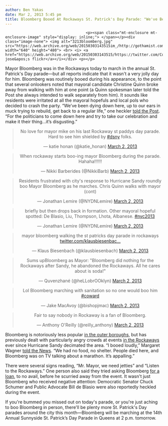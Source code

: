 ```yaml
---
author: Ben Yakas
date: Mar 2, 2013 5:45 pm
title: Bloomberg Booed At Rockaways St. Patrick's Day Parade: "We've Been Dying Down Here"
---
```


	
										<p><span class="mt-enclosure mt-enclosure-image" style="display: inline;"> </span></p><div class="image-none"> <img alt="3213bloomberg.jpg" src="https://web.archive.org/web/20150303143515im_/http://gothamist.com/attachments/byakas/3213bloomberg.jpg" width="640" height="480"> <br> <i> <a href="https://web.archive.org/web/20150303143515/https://twitter.com/ColeenJose/status/307942471197925377">coleen jose&apos;s flickr</a></i></div> <p></p>

<p>Mayor Bloomberg was in the Rockaways today to march in the annual St. Patrick&apos;s Day parade&#x2014;but all reports indicate that it wasn&apos;t a very jolly day for him. Bloomberg was routinely booed during his appearance, to the point that several onlookers noted that mayoral candidate Christine Quinn broke away from walking with him at one point (a Quinn spokesman later told the Post she always intended to walk separately from him). It sounds like residents were irritated at all the mayoral hopefuls and local pols who decided to crash the party. &#x201C;We&#x2019;ve been dying down here, up to our ears in muck trying to rebuild, get back to a regular life,&#x201D; one heckler <a href="https://web.archive.org/web/20150303143515/http://www.nypost.com/p/news/local/queens/bloomberg_parade_been_dying_down_BeYxdhhIvhKvr6ri7BT5GL?utm_medium=rss&amp;utm_content=%20%20%20%20%20%20%20%20%20%20Queens">told the Post</a>. &#x201C;For the politicians to come down here and try to take our celebration and make it their thing...it&#x2019;s disgusting.&#x201D;</p>

<center><blockquote class="twitter-tweet"><p>No love for mayor mike on his last Rockaway st paddys day parade. Hard to see him shielded by <a href="https://web.archive.org/web/20150303143515/https://twitter.com/search/%23dsny">#dsny</a> folks.</p>&#x2014; katie honan (@katie_honan) <a href="https://web.archive.org/web/20150303143515/https://twitter.com/katie_honan/status/307925839348109313">March 2, 2013</a></blockquote>
<script async src="//web.archive.org/web/20150303143515js_/http://platform.twitter.com/widgets.js" charset="utf-8"></script></center>

<center><blockquote class="twitter-tweet"><p>When rockaway starts boo-ing mayor Bloomberg during the parade. Hahaha!!!!!!</p>&#x2014; Nikki Barberides (@NikkiBarb) <a href="https://web.archive.org/web/20150303143515/https://twitter.com/NikkiBarb/status/307923924342145024">March 2, 2013</a></blockquote>
<script async src="//web.archive.org/web/20150303143515js_/http://platform.twitter.com/widgets.js" charset="utf-8"></script></center>

<center><blockquote class="twitter-tweet"><p>Residents frustrated with city&apos;s response to Hurricane Sandy roundly boo Mayor Bloomberg as he marches. Chris Quinn walks with mayor (cont)</p>&#x2014; Jonathan Lemire (@NYDNLemire) <a href="https://web.archive.org/web/20150303143515/https://twitter.com/NYDNLemire/status/307956754631770112">March 2, 2013</a></blockquote>
<script async src="//web.archive.org/web/20150303143515js_/http://platform.twitter.com/widgets.js" charset="utf-8"></script></center>

<center><blockquote class="twitter-tweet"><p>briefly but then drops back in formation. Other mayoral hopeful spotted: De Blasio, Liu, Thompson, Lhota, Albanese. <a href="https://web.archive.org/web/20150303143515/https://twitter.com/search/%23nyc2013">#nyc2013</a></p>&#x2014; Jonathan Lemire (@NYDNLemire) <a href="https://web.archive.org/web/20150303143515/https://twitter.com/NYDNLemire/status/307956913348440065">March 2, 2013</a></blockquote>
<script async src="//web.archive.org/web/20150303143515js_/http://platform.twitter.com/widgets.js" charset="utf-8"></script></center>

<center><blockquote class="twitter-tweet"><p>mayor bloomberg walking the st patricks day parade in rockaways <a href="https://web.archive.org/web/20150303143515/http://t.co/65QZrhIrDz" title="http://twitter.com/klausbiesenbach/status/307937049233739779/photo/1">twitter.com/klausbiesenbac&#x2026;</a></p>&#x2014; Klaus Biesenbach (@klausbiesenbach) <a href="https://web.archive.org/web/20150303143515/https://twitter.com/klausbiesenbach/status/307937049233739779">March 2, 2013</a></blockquote>
<script async src="//web.archive.org/web/20150303143515js_/http://platform.twitter.com/widgets.js" charset="utf-8"></script></center>

<center><blockquote class="twitter-tweet"><p>Sums upBloomberg as Mayor: &quot;Bloomberg did nothing for the Rockaways after Sandy, he abandoned the Rockaways. All he cares about is soda!&quot;</p>&#x2014; Quvenzhan&#xE9; (@heLLobrOOklyn) <a href="https://web.archive.org/web/20150303143515/https://twitter.com/heLLobrOOklyn/status/307961111800586240">March 2, 2013</a></blockquote>
<script async src="//web.archive.org/web/20150303143515js_/http://platform.twitter.com/widgets.js" charset="utf-8"></script></center>

<center><blockquote class="twitter-tweet"><p>Lol Bloomberg marching with sanitation so no one would boo him <a href="https://web.archive.org/web/20150303143515/https://twitter.com/search/%23coward">#coward</a></p>&#x2014; Jake MacAvoy (@bishopjmac) <a href="https://web.archive.org/web/20150303143515/https://twitter.com/bishopjmac/status/307930561207476224">March 2, 2013</a></blockquote>
<script async src="//web.archive.org/web/20150303143515js_/http://platform.twitter.com/widgets.js" charset="utf-8"></script></center>

<center><blockquote class="twitter-tweet"><p>Fair to say nobody in Rockaway is a fan of Bloomberg.</p>&#x2014; Anthony O&apos;Reilly (@reilly_anthony) <a href="https://web.archive.org/web/20150303143515/https://twitter.com/reilly_anthony/status/307923256248262656">March 2, 2013</a></blockquote>
<script async src="//web.archive.org/web/20150303143515js_/http://platform.twitter.com/widgets.js" charset="utf-8"></script></center>

<p>Bloomberg is notoriously less popular <a href="https://web.archive.org/web/20150303143515/http://www.capitalnewyork.com/article/politics/2013/03/8075778/outer-borough-parade-season-test-bloomberg-and-de-blasio">in the outer boroughs</a>, but has previously dealt with particularly angry crowds at events <a href="https://web.archive.org/web/20150303143515/http://gothamist.com/tags/rockaways">in the Rockaways</a> ever since Hurricane Sandy decimated the area. &#x201C;I booed loudly,&#x201D; Margaret Wagner <a href="https://web.archive.org/web/20150303143515/http://www.nydailynews.com/new-york/queens/bloomberg-booed-st-patrick-day-parade-rockaways-article-1.1277867">told the News</a>. &#x201C;We had no food, no shelter. People died here, and Bloomberg was on TV talking about a marathon. It&#x2019;s appalling.&#x201D;</p>

<p>There were several signs reading, &#x201C;Mr. Mayor, we need jetties&#x201D; and &#x201C;Listen to the Rockaways.&#x201D; One person also said they tried asking Bloomberg <a href="https://web.archive.org/web/20150303143515/https://twitter.com/kerrdrizzydrake/status/307933514391769088">for a loan</a>, to no avail, before he scurried away from the event. It wasn&apos;t just Bloomberg who received negative attention: Democratic Senator Chuck Schumer and Public Advocate Bill de Blasio were also reportedly heckled during the event.</p>

<p>If you&apos;re bummed you missed out on today&apos;s parade, or you&apos;re just aching to boo Bloomberg in person, there&apos;ll be plenty more St. Patrick&apos;s Day parades around the city this month&#x2014;Bloomberg will be marching at the 14th Annual Sunnyside St. Patrick&#x2019;s Day Parade in Queens at 2 p.m. tomorrow.</p>					
										
									
				